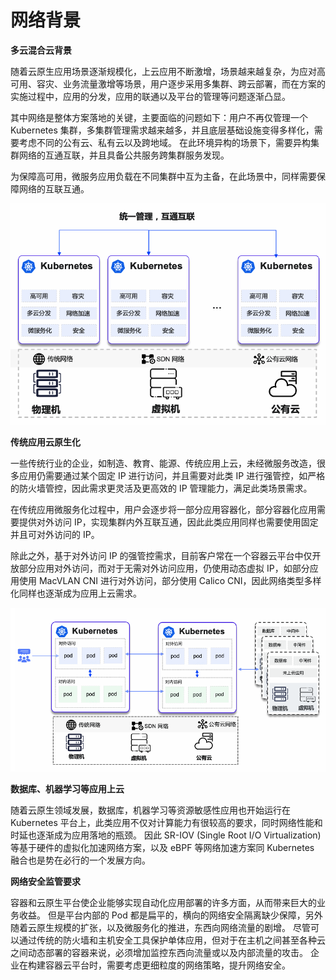 # 网络背景

**多云混合云背景**

随着云原生应用场景逐渐规模化，上云应用不断激增，场景越来越复杂，为应对高可用、容灾、业务流量激增等场景，用户逐步采用多集群、跨云部署，而在方案的实施过程中，应用的分发，应用的联通以及平台的管理等问题逐渐凸显。

其中网络是整体方案落地的关键，主要面临的问题如下：用户不再仅管理一个 Kubernetes 集群，多集群管理需求越来越多，并且底层基础设施变得多样化，需要考虑不同的公有云、私有云以及跨地域。
在此环境异构的场景下，需要异构集群网络的互通互联，并且具备公共服务跨集群服务发现。

为保障高可用，微服务应用负载在不同集群中互为主备，在此场景中，同样需要保障网络的互联互通。

![all-in-one](../images/intro01.png)

**传统应用云原生化**

一些传统行业的企业，如制造、教育、能源、传统应用上云，未经微服务改造，很多应用仍需要通过某个固定 IP 进行访问，并且需要对此类 IP 进行强管控，如严格的防火墙管控，因此需求更灵活及更高效的 IP 管理能力，满足此类场景需求。

在传统应用微服务化过程中，用户会逐步将一部分应用容器化，部分容器化应用需要提供对外访问 IP，实现集群内外互联互通，因此此类应用同样也需要使用固定并且可对外访问的 IP。

除此之外，基于对外访问 IP 的强管控需求，目前客户常在一个容器云平台中仅开放部分应用对外访问，而对于无需对外访问应用，仍使用动态虚拟 IP，如部分应用使用 MacVLAN CNI 进行对外访问，部分使用 Calico CNI，因此网络类型多样化同样也逐渐成为应用上云需求。

![cloud-native](../images/intro02.png)

**数据库、机器学习等应用上云**

随着云原生领域发展，数据库，机器学习等资源敏感性应用也开始运行在 Kubernetes 平台上，此类应用不仅对计算能力有很较高的要求，同时网络性能和时延也逐渐成为应用落地的瓶颈。
因此 SR-IOV (Single Root I/O Virtualization) 等基于硬件的虚拟化加速网络方案，以及 eBPF 等网络加速方案同 Kubernetes 融合也是势在必行的一个发展方向。

**网络安全监管要求**

容器和云原生平台使企业能够实现自动化应用部署的许多方面，从而带来巨大的业务收益。
但是平台内部的 Pod 都是扁平的，横向的网络安全隔离缺少保障，另外随着云原生规模的扩张，以及微服务化的推进，东西向网络流量的剧增。
尽管可以通过传统的防火墙和主机安全工具保护单体应用，但对于在主机之间甚至各种云之间动态部署的容器来说，必须增加监控东西向流量或以及内部流量的攻击。
企业在构建容器云平台时，需要考虑更细粒度的网络策略，提升网络安全。
